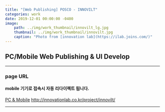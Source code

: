 ```yaml
---
title: "[Web Publishing] POSCO - INNOVILT"
categories: work
date: 2019-12-01 00:00:00 -0400
image: 
    path: ../img/work_thumbnail/innovilt_lg.jpg
    thumbnail: ../img/work_thumbnail/innovilt.jpg
    caption: "Photo from [innovation lab](https://ilab.joins.com/)"
---
```


## PC/Mobile Web Publishing & UI Develop

---

### page URL
#### mobile 기기로 접속시 자동 리다이렉트 됩니다.
[PC & Mobile](http://innovationlab.co.kr/project/innovilt/)
http://innovationlab.co.kr/project/innovilt/

---

